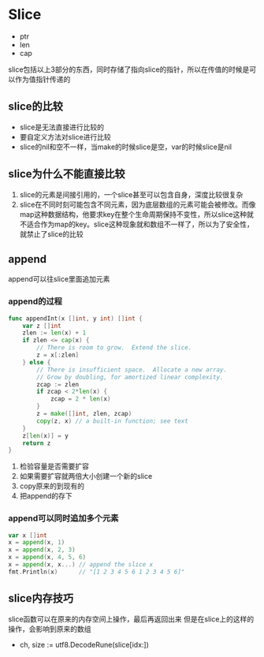 # Slice

- ptr
- len
- cap

slice包括以上3部分的东西，同时存储了指向slice的指针，所以在传值的时候是可以作为值指针传递的

## slice的比较

- slice是无法直接进行比较的
- 要自定义方法对slice进行比较
- slice的nil和空不一样，当make的时候slice是空，var的时候slice是nil

## slice为什么不能直接比较

1. slice的元素是间接引用的，一个slice甚至可以包含自身，深度比较很复杂
2. slice在不同时刻可能包含不同元素，因为底层数组的元素可能会被修改。而像map这种数据结构，他要求key在整个生命周期保持不变性，所以slice这种就不适合作为map的key。slice这种现象就和数组不一样了，所以为了安全性，就禁止了slice的比较

## append
append可以往slice里面追加元素

### append的过程

```go
func appendInt(x []int, y int) []int {
    var z []int
    zlen := len(x) + 1
    if zlen <= cap(x) {
        // There is room to grow.  Extend the slice.
        z = x[:zlen]
    } else {
        // There is insufficient space.  Allocate a new array.
        // Grow by doubling, for amortized linear complexity.
        zcap := zlen
        if zcap < 2*len(x) {
            zcap = 2 * len(x)
        }
        z = make([]int, zlen, zcap)
        copy(z, x) // a built-in function; see text
    }
    z[len(x)] = y
    return z
}
```

1. 检验容量是否需要扩容
2. 如果需要扩容就两倍大小创建一个新的slice
3. copy原来的到现有的
4. 把append的存下

### append可以同时追加多个元素

```go
var x []int
x = append(x, 1)
x = append(x, 2, 3)
x = append(x, 4, 5, 6)
x = append(x, x...) // append the slice x
fmt.Println(x)      // "[1 2 3 4 5 6 1 2 3 4 5 6]"
```

## slice内存技巧
slice函数可以在原来的内存空间上操作，最后再返回出来
但是在slice上的这样的操作，会影响到原来的数组

- ch, size := utf8.DecodeRune(slice[idx:])